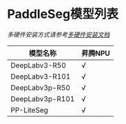 # PaddleSeg模型列表

*多硬件安装方式请参考[多硬件安装文档](install_other_devices.md)*

| 模型名称 | 昇腾NPU |
| ---------------- | -------- |
| DeepLabv3-R50 | √ |
| DeepLabv3-R101 | √ |
| DeepLabv3p-R50 | √ |
| DeepLabv3p-R101 | √ |
| PP-LiteSeg | √ |